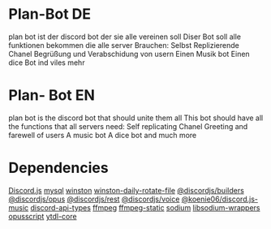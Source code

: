 # Plan-Bot DE
plan bot ist der discord bot der sie alle vereinen soll
Diser Bot soll alle funktionen bekommen die alle server Brauchen:
    Selbst Replizierende Chanel
    Begrüßung und Verabschidung von usern
    Einen Musik bot
    Einen dice Bot
    ind viles mehr

# Plan- Bot EN
plan bot is the discord bot that should unite them all
This bot should have all the functions that all servers need:
    Self replicating Chanel
    Greeting and farewell of users
    A music bot
    A dice bot
    and much more

# Dependencies
[Discord.js](https://discord.js.org/#/ "Discord.js site")
[mysql](https://github.com/mysqljs/mysql "mysql Git Repo")
[winston](https://github.com/winstonjs/winston "winston-daily-rotate-file Git Repo")
[winston-daily-rotate-file](https://github.com/winstonjs/winston-daily-rotate-file "mysql Git Repo")
[@discordjs/builders](https://www.npmjs.com/package/@discordjs/builders "@discordjs/builders site")
[@discordjs/opus](https://www.npmjs.com/package/@discordjs/opus "@discordjs/opus site")
[@discordjs/rest](https://www.npmjs.com/package/@discordjs/rest "@discordjs/rest site")
[@discordjs/voice](https://www.npmjs.com/package/@discordjs/voice "@discordjs/voice site")
[@koenie06/discord.js-music](https://www.npmjs.com/package/@koenie06/discord.js-music "@koenie06/discord.js-music site")
[discord-api-types](https://www.npmjs.com/package/discord-api-types "discord-api-types site")
[ffmpeg](https://ffmpeg.org/ "ffmpeg site")
[ffmpeg-static](https://www.npmjs.com/package/ffmpeg-static "ffmpeg-static site")
[sodium](https://www.npmjs.com/package/sodium "sodium site")
[libsodium-wrappers](https://www.npmjs.com/package/libsodium-wrappers "libsodium-wrappers site")
[opusscript](https://www.npmjs.com/package/opusscript "opusscript site")
[ytdl-core](https://www.npmjs.com/package/ytdl-core "ytdl-core site")